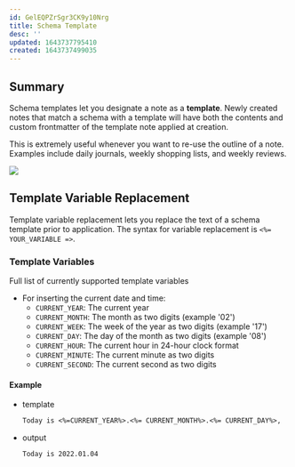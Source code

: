 ```yaml
---
id: GelEQPZrSgr3CK9y10Nrg
title: Schema Template
desc: ''
updated: 1643737795410
created: 1643737499035
---
```


## Summary

Schema templates let you designate a note as a **template**. Newly created notes that match a schema with a template will have both the contents and custom frontmatter of the template note applied at creation.

This is extremely useful whenever you want to re-use the outline of a note. Examples include daily journals, weekly shopping lists, and weekly reviews.  

<a href="https://www.loom.com/share/481b7ab051394c1caa383383bd265755"> 
<img style="" src="https://cdn.loom.com/sessions/thumbnails/481b7ab051394c1caa383383bd265755-with-play.gif"> 
</a>

## Template Variable Replacement

Template variable replacement lets you replace the text of a schema template prior to application. 
The syntax for variable replacement is `<%= YOUR_VARIABLE =>`.

### Template Variables

Full list of currently supported template variables

- For inserting the current date and time:
    * `CURRENT_YEAR`: The current year
    * `CURRENT_MONTH`: The month as two digits (example '02')
    * `CURRENT_WEEK`: The week of the year as two digits (example '17')
    * `CURRENT_DAY`: The day of the month as two digits (example '08')
    * `CURRENT_HOUR`: The current hour in 24-hour clock format
    * `CURRENT_MINUTE`: The current minute as two digits
    * `CURRENT_SECOND`: The current second as two digits

#### Example
- template
    ```md
    Today is <%=CURRENT_YEAR%>.<%= CURRENT_MONTH%>.<%= CURRENT_DAY%>,
    ```
- output
    ```
    Today is 2022.01.04
    ```
